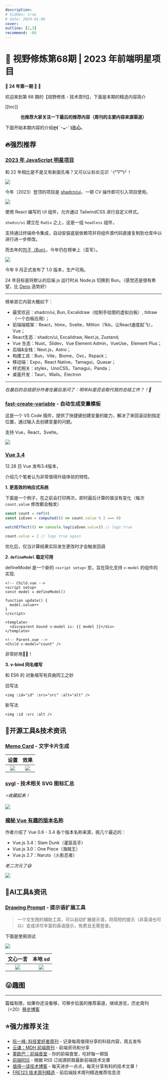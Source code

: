 ```yaml
---
description: 
# hidden: true
# date: 2024-01-06
cover: 
outline: [2,3]
recommend: -68
---
```


# 🚧 视野修炼第68期 | 2023 年前端明星项目
**🎈 24 年第一期 🐲 🎉**

欢迎来到第 68 期的【视野修炼 - 技术周刊】，下面是本期的精选内容简介

[[toc]]

<center>

**​也推荐大家关注一下最后的推荐内容（周刊的主要内容来源渠道）**
</center>

下面开始本期内容的介绍**ღ( ´･ᴗ･` )比心**。
## 🔥强烈推荐
### [2023 年 JavaScript 明星项目](https://risingstars.js.org/2023/en)
和 22 年相比是不是又有新面孔咯？又可以认标长见识╰(*°▽°*)╯！

![](https://img.cdn.sugarat.top/mdImg/MTcwNDUzNDI0MjE0NA==704534242144)

今年（2023）登顶的项目是 [shadcn/ui](https://github.com/shadcn-ui/ui)，一顿 CV 操作即可引入项目使用。

![](https://img.cdn.sugarat.top/mdImg/MTcwNDUzNDkwNTgwNw==704534905807)

使用 React 编写的 UI 组件，允许通过 TailwindCSS 进行自定义样式。

`shadcn/ui` 建立在 `Radix` 之上，这是一组 `headless` 组件，

支持通过终端命令集成，自动安装底层依赖项并将组件源代码直接复制到仓库中以进行进一步修改。

而去年的[包子（Bun）](https://bun.sh/)，今年仍在榜单上（亚军）。

![](https://img.cdn.sugarat.top/mdImg/MTY3MzUzNzQ5ODY5NQ==673537498695)

今年 9 月正式发布了 1.0 版本，生产可用。

24 年目标是将默认的后端 js 运行时从 Node.js 切换到 Bun。（感觉还是很有希望，比 [Deno](https://deno.com/) 造势好）

---

榜单其它内容大概如下：
* 最受欢迎：shadcn/ui, Bun, Excalidraw（绘制手绘图的虚拟白板）, tldraw（一个白板应用）；
* 前端端框架：React，htmx，Svelte，Million（1kb，让React速度起飞），Vue；
* React生态：shadcn/ui, Excalidraw, Next.js, Zustand;
* Vue 生态：Nuxt，Slidev，Vue Element Admin，VueUse，Element Plus；
* 后端&全栈：Next.js，Astro；
* 构建工具：Bun，Vite，Biome，Oxc，Rspack；
* 移动端：Expo，React Native，Tamagui，Quasar；
* 样式相关：stylex，UnoCSS，Tamagui，Panda；
* 桌面开发：Tauri，Wails，Electron

---

*在最后的总结部分作者在最后发问了：明年AI是否会取代我的总结工作？！🤔*

### [fast-create-variable](https://github.com/Simon-He95/fast-create-variable) - 自动生成变量模板

这是一个 VS Code 插件，提供了快捷键创建变量的能力，解决了来回滚动到指定位置，通过输入去创建变量的问题。

支持 Vue，React，Svelte。

![](https://img.cdn.sugarat.top/mdImg/MTcwNDUzODMyNzcyNg==704538327726)

### [Vue 3.4](https://blog.vuejs.org/posts/vue-3-4)

12.28 日 Vue 发布3.4版本，

介绍几个笔者认为非常值得升级体验的特性。

**1. 更高效的响应式系统**

下面是一个例子，在之前会打印两次，即时最后计算的值没有变化（每次 `count.value` 修改都会触发）
```ts
const count = ref(0)
const isEven = computed(() => count.value % 2 === 0)

watchEffect(() => console.log(isEven.value)) // logs true

count.value = 2 // logs true again
```

优化后，仅当计算结果实际发生更改时才会触发回调

**2. `defineModel` 稳定可用** 

defineModel 是一个新的 `<script setup>` 宏，旨在简化支持 `v-model` 的组件的实现.

```vue
<!-- Child.vue -->
<script setup>
const model = defineModel()

function update() {
  model.value++
}
</script>

<template>
  <div>parent bound v-model is: {{ model }}</div>
</template>

<!-- Parent.vue -->
<Child v-model="count" />
```

非常好用👍🏻！

**3. v-bind 同名缩写**

和 ES6 的 对象缩写有异曲同工之妙

旧写法
```vue
<img :id="id" :src="src" :alt="alt" />
```
新写法
```vue
<img :id :src :alt />
```

## 🔧开源工具&技术资讯
### [Memo Card](https://memocard.net/) - 文字卡片生成

|                                  设置                                   |                                  效果                                   |
| :---------------------------------------------------------------------: | :---------------------------------------------------------------------: |
| ![](https://img.cdn.sugarat.top/mdImg/MTcwNDU0Njk0MzQxNg==704546943416) | ![](https://img.cdn.sugarat.top/mdImg/MTcwNDU0Njg3MjAzNQ==704546872035) |

### [svgl](https://svgl.app/) - 技术相关 SVG 图标汇总

*⭐️收藏起来！*

![](https://img.cdn.sugarat.top/mdImg/MTcwNDU0Nzc4MzMwNA==704547783304)

### [揭秘 Vue 有趣的版本名称](https://mp.weixin.qq.com/s/ZKJkkDbqY-WrW6TXm_FobQ)

作者介绍了 Vue 0.6 - 3.4 各个版本名称来源，挑几个最近的：
* Vue.js 3.4：Slam Dunk（灌篮高手）
* Vue.js 3.0：One Piece（海贼王）
* Vue.js 2.7：Naruto（火影忍者）

*老二次元了😄*

![](https://img.cdn.sugarat.top/mdImg/MTcwNDU0ODIyNzQwMg==704548227402)

## 🤖AI工具&资讯
### [Drawing Prompt](https://drawing-prompt.com/en) - 提示语扩展工具

>一个文生图的辅助工具，可以自动扩展提示语，将简短的提示（非英语也可以）变成详尽丰富的英语提示，免费且无需登录。

下面是使用测试

![](https://img.cdn.sugarat.top/mdImg/MTcwNDU0NTk5ODI0Mw==704545998243)

|                                文心一言                                 |                                 本地 sd                                 |
| :---------------------------------------------------------------------: | :---------------------------------------------------------------------: |
| ![](https://img.cdn.sugarat.top/mdImg/MTcwNDU0NjM3NzkyNw==704546377927) | ![](https://img.cdn.sugarat.top/mdImg/MTcwNDU0NjM2NjY3Ng==704546366676) |

## 😛趣图

---

篇幅有限，如果你还没看够，可移步后面的推荐渠道，继续游览，历史周刊（<20）[移步博客](https://sugarat.top/weekly/index.html)

## ⭐️强力推荐关注
* [阮一峰: 科技爱好者周刊](https://www.ruanyifeng.com/blog/archives.html) - 记录每周值得分享的科技内容，周五发布
* [云谦：MDH 前端周刊](https://mdhweekly.com/) - 前端资讯和分享
* [童欧巴：前端食堂](https://github.com/Geekhyt/weekly) - 你的前端食堂，吃好每一顿饭
* [前端RSS](https://fed.chanceyu.com/) - 根据 RSS 订阅源抓取最新前端技术文章
* [值得一读技术博客](https://daily-blog.chlinlearn.top/) - 每天进步一点点，每天分享有料的技术文章！
* [FRE123 技术周刊精选](https://www.fre123.com/weekly) - 前后端技术周刊精选推荐信息流